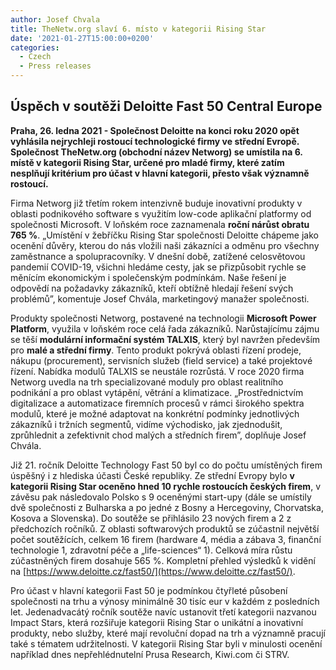 ```yaml
---
author: Josef Chvala
title: TheNetw.org slaví 6. místo v kategorii Rising Star
date: '2021-01-27T15:00:00+0200'
categories:
  - Czech
  - Press releases
---
```


## Úspěch v soutěži Deloitte Fast 50 Central Europe

**Praha, 26. ledna 2021 - Společnost Deloitte na konci roku 2020 opět vyhlásila nejrychleji rostoucí technologické firmy ve střední Evropě. Společnost TheNetw.org (obchodní název Networg) se umístila na 6. místě v kategorii Rising Star, určené pro mladé firmy, které zatím nesplňují kritérium pro účast v hlavní kategorii, přesto však významně rostoucí.**

Firma Networg již třetím rokem intenzivně buduje inovativní produkty v oblasti podnikového software s využitím low-code aplikační platformy od společnosti Microsoft. V loňském roce zaznamenala **roční nárůst obratu 765 %**. „Umístění v žebříčku Rising Star společnosti Deloitte chápeme jako ocenění důvěry, kterou do nás vložili naši zákazníci a odměnu pro všechny zaměstnance a spolupracovníky. V dnešní době, zatížené celosvětovou pandemií COVID-19, všichni hledáme cesty, jak se přizpůsobit rychle se měnícím ekonomickým i společenským podmínkám.  Naše řešení je odpovědí na požadavky zákazníků, kteří obtížně hledají řešení svých problémů”, komentuje Josef Chvála, marketingový manažer společnosti.

Produkty společnosti Networg, postavené na technologii **Microsoft Power Platform**, využila v loňském roce celá řada zákazníků. Narůstajícímu zájmu se těší **modulární informační systém TALXIS**, který byl navržen především pro **malé a střední firmy**. Tento produkt pokrývá oblasti řízení prodeje, nákupu (procurement), servisních služeb (field service) a také projektové řízení. Nabídka modulů TALXIS se neustále rozrůstá. V roce 2020 firma Networg uvedla na trh specializované moduly pro oblast realitního podnikání a pro oblast vytápění, větrání a klimatizace. „Prostřednictvím digitalizace a automatizace firemních procesů v rámci širokého spektra modulů, které je možné adaptovat na konkrétní podmínky jednotlivých zákazníků i tržních segmentů, vidíme východisko, jak zjednodušit, zprůhlednit a zefektivnit chod malých a středních firem”, doplňuje Josef Chvála. 

Již 21. ročník Deloitte Technology Fast 50 byl co do počtu umístěných firem úspěšný i z hlediska účasti České republiky. Ze střední Evropy bylo **v kategorii Rising Star oceněno hned 10 rychle rostoucích českých firem**, v závěsu pak následovalo Polsko s 9 oceněnými start-upy (dále se umístily dvě společnosti z Bulharska a po jedné z Bosny a Hercegoviny, Chorvatska, Kosova a Slovenska). Do soutěže se přihlásilo 23 nových firem a 2 z předchozích ročníků. Z oblasti softwarových produktů se zúčastnil největší počet soutěžících, celkem 16 firem (hardware 4, média a zábava 3, finanční technologie 1, zdravotní péče a „life-sciences“ 1). Celková míra růstu zúčastněných firem dosahuje 565 %. Kompletní přehled výsledků k vidění na [https://www.deloitte.cz/fast50/](https://www.deloitte.cz/fast50/).

Pro účast v hlavní kategorii Fast 50 je podmínkou čtyřleté působení společnosti na trhu a výnosy minimálně 30 tisíc eur v každém z posledních let. Jedenadvacátý ročník soutěže navíc ustanovit třetí kategorii nazvanou Impact Stars, která rozšiřuje kategorii Rising Star o unikátní a inovativní produkty, nebo služby, které mají revoluční dopad na trh a významně pracují také s tématem udržitelnosti. V kategorii Rising Star byli v minulosti ocenění například dnes nepřehlédnutelní Prusa Research, Kiwi.com či STRV.
